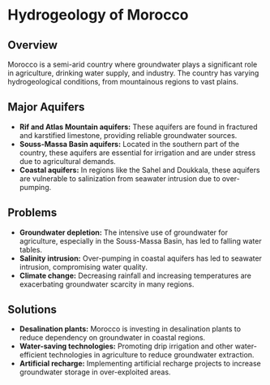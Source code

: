 
# Hydrogeology of Morocco

## Overview
Morocco is a semi-arid country where groundwater plays a significant role in agriculture, drinking water supply, and industry. The country has varying hydrogeological conditions, from mountainous regions to vast plains.

## Major Aquifers
- **Rif and Atlas Mountain aquifers:** These aquifers are found in fractured and karstified limestone, providing reliable groundwater sources.
- **Souss-Massa Basin aquifers:** Located in the southern part of the country, these aquifers are essential for irrigation and are under stress due to agricultural demands.
- **Coastal aquifers:** In regions like the Sahel and Doukkala, these aquifers are vulnerable to salinization from seawater intrusion due to over-pumping.

## Problems
- **Groundwater depletion:** The intensive use of groundwater for agriculture, especially in the Souss-Massa Basin, has led to falling water tables.
- **Salinity intrusion:** Over-pumping in coastal aquifers has led to seawater intrusion, compromising water quality.
- **Climate change:** Decreasing rainfall and increasing temperatures are exacerbating groundwater scarcity in many regions.

## Solutions
- **Desalination plants:** Morocco is investing in desalination plants to reduce dependency on groundwater in coastal regions.
- **Water-saving technologies:** Promoting drip irrigation and other water-efficient technologies in agriculture to reduce groundwater extraction.
- **Artificial recharge:** Implementing artificial recharge projects to increase groundwater storage in over-exploited areas.
